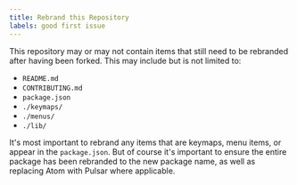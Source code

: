 ```yaml
---
title: Rebrand this Repository
labels: good first issue
---
```

This repository may or may not contain items that still need to be rebranded after having been forked.
This may include but is not limited to:

  * `README.md`
  * `CONTRIBUTING.md`
  * `package.json`
  * `./keymaps/`
  * `./menus/`
  * `./lib/`

It's most important to rebrand any items that are keymaps, menu items, or appear in the `package.json`. But of course it's important to ensure the entire package has been rebranded to the new package name, as well as replacing Atom with Pulsar where applicable.
